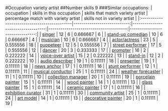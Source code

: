 #Occupation variety artist
##Number skills 9
###Similar occupations:
| occupation                                  |   skills in this occupation |   skills that match variety artist |   percentage match with variety artist |   skills not in variety artist |
|:--------------------------------------------|----------------------------:|-----------------------------------:|---------------------------------------:|-------------------------------:|
| [singer](singer.md)                         |                          12 |                                  6 |                               0.666667 |                              6 |
| [stand-up comedian](stand-up_comedian.md)   |                          10 |                                  6 |                               0.666667 |                              4 |
| [musician](musician.md)                     |                          10 |                                  6 |                               0.666667 |                              4 |
| [actor/actress](actor-actress.md)           |                          23 |                                  5 |                               0.555556 |                             18 |
| [puppeteer](puppeteer.md)                   |                          12 |                                  5 |                               0.555556 |                              7 |
| [street performer](street_performer.md)     |                          17 |                                  5 |                               0.555556 |                             12 |
| [dancer](dancer.md)                         |                          20 |                                  3 |                               0.333333 |                             17 |
| [prompter](prompter.md)                     |                          16 |                                  2 |                               0.222222 |                             14 |
| [voice-over artist](voice-over_artist.md)   |                          15 |                                  2 |                               0.222222 |                             13 |
| [stand-in](stand-in.md)                     |                          12 |                                  2 |                               0.222222 |                             10 |
| [audio describer](audio_describer.md)       |                          19 |                                  1 |                               0.111111 |                             18 |
| [presenter](presenter.md)                   |                          19 |                                  1 |                               0.111111 |                             18 |
| [news anchor](news_anchor.md)               |                          17 |                                  1 |                               0.111111 |                             16 |
| [stunt performer](stunt_performer.md)       |                          12 |                                  1 |                               0.111111 |                             11 |
| [musical conductor](musical_conductor.md)   |                          25 |                                  1 |                               0.111111 |                             24 |
| [weather forecaster](weather_forecaster.md) |                          11 |                                  1 |                               0.111111 |                             10 |
| [collection manager](collection_manager.md) |                          20 |                                  1 |                               0.111111 |                             19 |
| [porcelain painter](porcelain_painter.md)   |                          15 |                                  1 |                               0.111111 |                             14 |
| [wood painter](wood_painter.md)             |                          14 |                                  1 |                               0.111111 |                             13 |
| [glass painter](glass_painter.md)           |                          15 |                                  1 |                               0.111111 |                             14 |
| [ceramic painter](ceramic_painter.md)       |                          17 |                                  1 |                               0.111111 |                             16 |
| [exhibition curator](exhibition_curator.md) |                          31 |                                  1 |                               0.111111 |                             30 |
| [community artist](community_artist.md)     |                          25 |                                  1 |                               0.111111 |                             24 |
| [art model](art_model.md)                   |                          14 |                                  1 |                               0.111111 |                             13 |
| [decorative painter](decorative_painter.md) |                          20 |                                  1 |                               0.111111 |                             19 |
